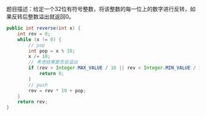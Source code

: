 题目描述：给定一个32位有符号整数，将该整数的每一位上的数字进行反转，如果反转后整数溢出就返回0。
```java
public int reverse(int x) {
    int rev = 0;
    while (x != 0) {
        // pop
        int pop = x % 10;
        x /= 10;
        // 考虑结果是否会溢出
        if (rev > Integer.MAX_VALUE / 10 || rev < Integer.MIN_VALUE / 10) {
            return 0;
        }
        // push
        rev = rev * 10 + pop;
    }
    return rev;
}
```